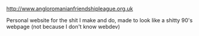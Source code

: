 http://www.angloromanianfriendshipleague.org.uk



Personal website for the shit I make and do, made to look like a shitty 90's webpage (not because I don't know webdev)
